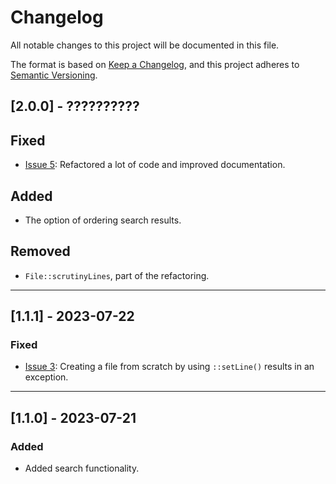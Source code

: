 # Changelog

All notable changes to this project will be documented in this file.

The format is based on [Keep a Changelog](https://keepachangelog.com/en/1.0.0/),
and this project adheres to [Semantic Versioning](https://semver.org/spec/v2.0.0.html).

## [2.0.0] - ??????????

## Fixed
- [Issue 5](https://github.com/adinan-cenci/file-editor/issues/5): Refactored a lot of code and improved documentation.

## Added
- The option of ordering search results.

## Removed
- `File::scrutinyLines`, part of the refactoring.

---

## [1.1.1] - 2023-07-22

### Fixed
- [Issue 3](https://github.com/adinan-cenci/file-editor/issues/3): Creating a file from scratch by using `::setLine()` results in an exception.

---

## [1.1.0] - 2023-07-21
### Added
- Added search functionality.
